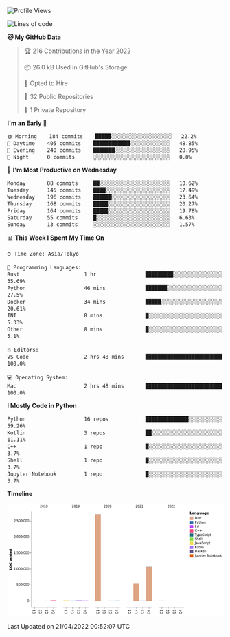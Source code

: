 <!--START_SECTION:waka-->
![Profile Views](http://img.shields.io/badge/Profile%20Views-1-blue)

![Lines of code](https://img.shields.io/badge/From%20Hello%20World%20I%27ve%20Written-4%20Million%20lines%20of%20code-blue)

**🐱 My GitHub Data** 

> 🏆 216 Contributions in the Year 2022
 > 
> 📦 26.0 kB Used in GitHub's Storage 
 > 
> 💼 Opted to Hire
 > 
> 📜 32 Public Repositories 
 > 
> 🔑 1 Private Repository 
 > 
**I'm an Early 🐤** 

```text
🌞 Morning    184 commits    █████░░░░░░░░░░░░░░░░░░░░   22.2% 
🌆 Daytime    405 commits    ████████████░░░░░░░░░░░░░   48.85% 
🌃 Evening    240 commits    ███████░░░░░░░░░░░░░░░░░░   28.95% 
🌙 Night      0 commits      ░░░░░░░░░░░░░░░░░░░░░░░░░   0.0%

```
📅 **I'm Most Productive on Wednesday** 

```text
Monday       88 commits     ██░░░░░░░░░░░░░░░░░░░░░░░   10.62% 
Tuesday      145 commits    ████░░░░░░░░░░░░░░░░░░░░░   17.49% 
Wednesday    196 commits    ██████░░░░░░░░░░░░░░░░░░░   23.64% 
Thursday     168 commits    █████░░░░░░░░░░░░░░░░░░░░   20.27% 
Friday       164 commits    █████░░░░░░░░░░░░░░░░░░░░   19.78% 
Saturday     55 commits     █░░░░░░░░░░░░░░░░░░░░░░░░   6.63% 
Sunday       13 commits     ░░░░░░░░░░░░░░░░░░░░░░░░░   1.57%

```


📊 **This Week I Spent My Time On** 

```text
⌚︎ Time Zone: Asia/Tokyo

💬 Programming Languages: 
Rust                     1 hr                █████████░░░░░░░░░░░░░░░░   35.69% 
Python                   46 mins             ███████░░░░░░░░░░░░░░░░░░   27.5% 
Docker                   34 mins             █████░░░░░░░░░░░░░░░░░░░░   20.61% 
INI                      8 mins              █░░░░░░░░░░░░░░░░░░░░░░░░   5.33% 
Other                    8 mins              █░░░░░░░░░░░░░░░░░░░░░░░░   5.1%

🔥 Editors: 
VS Code                  2 hrs 48 mins       █████████████████████████   100.0%

💻 Operating System: 
Mac                      2 hrs 48 mins       █████████████████████████   100.0%

```

**I Mostly Code in Python** 

```text
Python                   16 repos            ██████████████░░░░░░░░░░░   59.26% 
Kotlin                   3 repos             ██░░░░░░░░░░░░░░░░░░░░░░░   11.11% 
C++                      1 repo              █░░░░░░░░░░░░░░░░░░░░░░░░   3.7% 
Shell                    1 repo              █░░░░░░░░░░░░░░░░░░░░░░░░   3.7% 
Jupyter Notebook         1 repo              █░░░░░░░░░░░░░░░░░░░░░░░░   3.7%

```


**Timeline**

![Chart not found](https://raw.githubusercontent.com/kitagawa-hr/kitagawa-hr/main/charts/bar_graph.png) 


 Last Updated on 21/04/2022 00:52:07 UTC
<!--END_SECTION:waka-->
